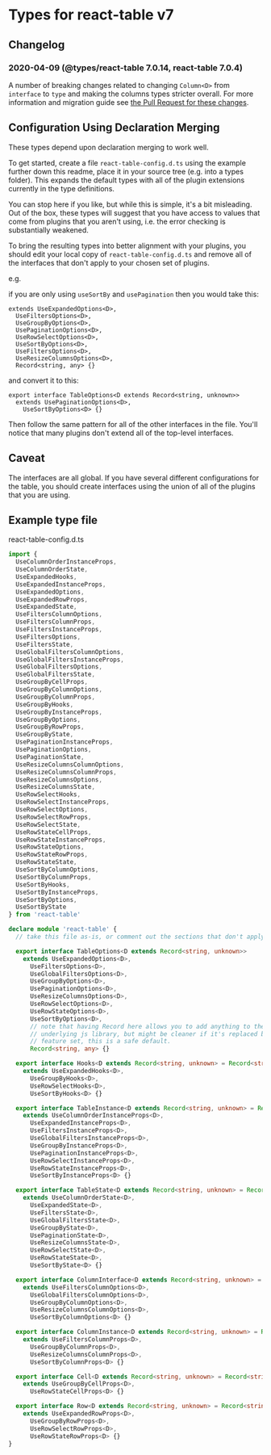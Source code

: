 # Types for react-table v7

## Changelog

### 2020-04-09 (@types/react-table 7.0.14, react-table 7.0.4)

A number of breaking changes related to changing `Column<D>` from `interface` to `type` and making the columns types stricter overall. For more information and migration guide see [the Pull Request for these changes](https://github.com/DefinitelyTyped/DefinitelyTyped/pull/43714).

## Configuration Using Declaration Merging

These types depend upon declaration merging to work well.

To get started, create a file `react-table-config.d.ts` using the example further down this readme, place it in your source tree (e.g. into a types folder). This expands the default types with all of the plugin extensions currently in the type definitions.

You can stop here if you like, but while this is simple, it's a bit misleading. Out of the box, these types will suggest that you have access to values that come from plugins that you aren't using, i.e. the error checking is substantially weakened.

To bring the resulting types into better alignment with your plugins, you should edit your local copy of `react-table-config.d.ts` and remove all of the interfaces that don't apply to your chosen set of plugins.

e.g.

if you are only using `useSortBy` and `usePagination` then you would take this:

```tsx
extends UseExpandedOptions<D>,
  UseFiltersOptions<D>,
  UseGroupByOptions<D>,
  UsePaginationOptions<D>,
  UseRowSelectOptions<D>,
  UseSortByOptions<D>,
  UseFiltersOptions<D>,
  UseResizeColumnsOptions<D>,
  Record<string, any> {}
```

and convert it to this:

```tsx
export interface TableOptions<D extends Record<string, unknown>>
  extends UsePaginationOptions<D>,
    UseSortByOptions<D> {}
```

Then follow the same pattern for all of the other interfaces in the file. You'll notice that many plugins don't extend all of the top-level interfaces.

## Caveat

The interfaces are all global. If you have several different configurations for the table, you should create interfaces using the union of all of the plugins that you are using.

## Example type file

react-table-config.d.ts

```ts
import {
  UseColumnOrderInstanceProps,
  UseColumnOrderState,
  UseExpandedHooks,
  UseExpandedInstanceProps,
  UseExpandedOptions,
  UseExpandedRowProps,
  UseExpandedState,
  UseFiltersColumnOptions,
  UseFiltersColumnProps,
  UseFiltersInstanceProps,
  UseFiltersOptions,
  UseFiltersState,
  UseGlobalFiltersColumnOptions,
  UseGlobalFiltersInstanceProps,
  UseGlobalFiltersOptions,
  UseGlobalFiltersState,
  UseGroupByCellProps,
  UseGroupByColumnOptions,
  UseGroupByColumnProps,
  UseGroupByHooks,
  UseGroupByInstanceProps,
  UseGroupByOptions,
  UseGroupByRowProps,
  UseGroupByState,
  UsePaginationInstanceProps,
  UsePaginationOptions,
  UsePaginationState,
  UseResizeColumnsColumnOptions,
  UseResizeColumnsColumnProps,
  UseResizeColumnsOptions,
  UseResizeColumnsState,
  UseRowSelectHooks,
  UseRowSelectInstanceProps,
  UseRowSelectOptions,
  UseRowSelectRowProps,
  UseRowSelectState,
  UseRowStateCellProps,
  UseRowStateInstanceProps,
  UseRowStateOptions,
  UseRowStateRowProps,
  UseRowStateState,
  UseSortByColumnOptions,
  UseSortByColumnProps,
  UseSortByHooks,
  UseSortByInstanceProps,
  UseSortByOptions,
  UseSortByState
} from 'react-table'

declare module 'react-table' {
  // take this file as-is, or comment out the sections that don't apply to your plugin configuration

  export interface TableOptions<D extends Record<string, unknown>>
    extends UseExpandedOptions<D>,
      UseFiltersOptions<D>,
      UseGlobalFiltersOptions<D>,
      UseGroupByOptions<D>,
      UsePaginationOptions<D>,
      UseResizeColumnsOptions<D>,
      UseRowSelectOptions<D>,
      UseRowStateOptions<D>,
      UseSortByOptions<D>,
      // note that having Record here allows you to add anything to the options, this matches the spirit of the
      // underlying js library, but might be cleaner if it's replaced by a more specific type that matches your
      // feature set, this is a safe default.
      Record<string, any> {}

  export interface Hooks<D extends Record<string, unknown> = Record<string, unknown>>
    extends UseExpandedHooks<D>,
      UseGroupByHooks<D>,
      UseRowSelectHooks<D>,
      UseSortByHooks<D> {}

  export interface TableInstance<D extends Record<string, unknown> = Record<string, unknown>>
    extends UseColumnOrderInstanceProps<D>,
      UseExpandedInstanceProps<D>,
      UseFiltersInstanceProps<D>,
      UseGlobalFiltersInstanceProps<D>,
      UseGroupByInstanceProps<D>,
      UsePaginationInstanceProps<D>,
      UseRowSelectInstanceProps<D>,
      UseRowStateInstanceProps<D>,
      UseSortByInstanceProps<D> {}

  export interface TableState<D extends Record<string, unknown> = Record<string, unknown>>
    extends UseColumnOrderState<D>,
      UseExpandedState<D>,
      UseFiltersState<D>,
      UseGlobalFiltersState<D>,
      UseGroupByState<D>,
      UsePaginationState<D>,
      UseResizeColumnsState<D>,
      UseRowSelectState<D>,
      UseRowStateState<D>,
      UseSortByState<D> {}

  export interface ColumnInterface<D extends Record<string, unknown> = Record<string, unknown>>
    extends UseFiltersColumnOptions<D>,
      UseGlobalFiltersColumnOptions<D>,
      UseGroupByColumnOptions<D>,
      UseResizeColumnsColumnOptions<D>,
      UseSortByColumnOptions<D> {}

  export interface ColumnInstance<D extends Record<string, unknown> = Record<string, unknown>>
    extends UseFiltersColumnProps<D>,
      UseGroupByColumnProps<D>,
      UseResizeColumnsColumnProps<D>,
      UseSortByColumnProps<D> {}

  export interface Cell<D extends Record<string, unknown> = Record<string, unknown>, V = any>
    extends UseGroupByCellProps<D>,
      UseRowStateCellProps<D> {}

  export interface Row<D extends Record<string, unknown> = Record<string, unknown>>
    extends UseExpandedRowProps<D>,
      UseGroupByRowProps<D>,
      UseRowSelectRowProps<D>,
      UseRowStateRowProps<D> {}
}
```
